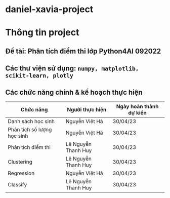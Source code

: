 # daniel-xavia-project
# Thông tin project
## Đề tài: Phân tích điểm thi lớp Python4AI 092022
## Các thư viện sử dụng: `numpy, matplotlib, scikit-learn, plotly`

## Các chức năng chính & kế hoạch thực hiện

Chức năng|Người thực hiện|Ngày hoàn thành dự kiến
-|-|-
Danh sách học sinh|Nguyễn Việt Hà|30/04/23
Phân tích số lượng học sinh|Nguyễn Việt Hà|30/04/23
Phân tích điểm thi|Lê Nguyễn Thanh Huy|30/04/23
Clustering|Lê Nguyễn Thanh Huy|30/04/23
Regression|Nguyễn Việt Hà|30/04/23
Classify|Lê Nguyễn Thanh Huy|30/04/23
